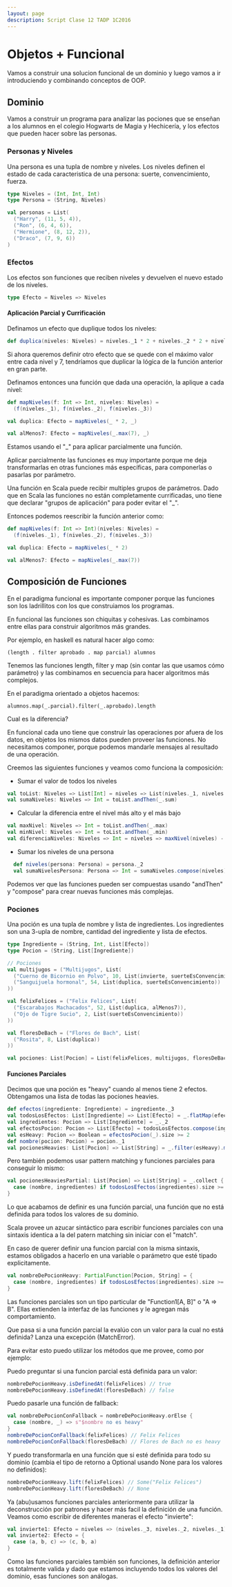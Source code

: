 ```yaml
---
layout: page
description: Script Clase 12 TADP 1C2016
---
```


# Objetos + Funcional
Vamos a construir una solucion funcional de un dominio y luego vamos a ir introduciendo y combinando conceptos de OOP.

## Dominio
Vamos a construir un programa para analizar las pociones que se enseñan a los alumnos en el colegio Hogwarts de Magia y Hechicería, y los efectos que pueden hacer sobre las personas.

### Personas y Niveles
Una persona es una tupla de nombre y niveles.
Los niveles definen el estado de cada caracteristica de una persona: suerte, convencimiento, fuerza.

```scala
type Niveles = (Int, Int, Int)
type Persona = (String, Niveles)

val personas = List(
  ("Harry", (11, 5, 4)),
  ("Ron", (6, 4, 6)),
  ("Hermione", (8, 12, 2)),
  ("Draco", (7, 9, 6))
)
```

### Efectos
Los efectos son funciones que reciben niveles y devuelven el nuevo estado de los niveles.

```scala
type Efecto = Niveles => Niveles
```

#### Aplicación Parcial y Currificación

Definamos un efecto que duplique todos los niveles:

```scala
def duplica(niveles: Niveles) = niveles._1 * 2 + niveles._2 * 2 + niveles._3 * 2
```

Si ahora queremos definir otro efecto que se quede con el máximo valor entre cada nivel y 7, tendríamos que duplicar la lógica de la función anterior en gran parte.

Definamos entonces una función que dada una operación, la aplique a cada nivel:

```scala
def mapNiveles(f: Int => Int, niveles: Niveles) =
  (f(niveles._1), f(niveles._2), f(niveles._3))

val duplica: Efecto = mapNiveles(_ * 2, _)

val alMenos7: Efecto = mapNiveles(_.max(7), _)
```
Estamos usando el "_" para aplicar parcialmente una función.

Aplicar parcialmente las funciones es muy importante porque me deja transformarlas en otras funciones más específicas, para componerlas o pasarlas por parámetro.

Una función en Scala puede recibir multiples grupos de parámetros. Dado que en Scala las funciones no están completamente currificadas, uno tiene que declarar "grupos de aplicación" para poder evitar el "_".

Entonces podemos reescribir la función anterior como:

```scala
def mapNiveles(f: Int => Int)(niveles: Niveles) =
  (f(niveles._1), f(niveles._2), f(niveles._3))

val duplica: Efecto = mapNiveles(_ * 2)

val alMenos7: Efecto = mapNiveles(_.max(7))
```

## Composición de Funciones

En el paradigma funcional es importante componer porque las funciones son los ladrillitos con los que construiamos los programas.

En funcional las funciones son chiquitas y cohesivas. Las combinamos entre ellas para construir algoritmos más grandes.

Por ejemplo, en haskell es natural hacer algo como:

    (length . filter aprobado . map parcial) alumnos

Tenemos las funciones length, filter y map (sin contar las que usamos cómo parámetro) y las combinamos en secuencia para hacer algoritmos más complejos.

En el paradigma orientado a objetos hacemos:

    alumnos.map(_.parcial).filter(_.aprobado).length

Cual es la diferencia?

En funcional cada uno tiene que construir las operaciones por afuera de los datos, en objetos los mismos datos pueden proveer las funciones. No necesitamos componer, porque podemos mandarle mensajes al resultado de una operación.

Creemos las siguientes funciones y veamos como funciona la composición:

- Sumar el valor de todos los niveles

```scala
val toList: Niveles => List[Int] = niveles => List(niveles._1, niveles._2, niveles._3)
val sumaNiveles: Niveles => Int = toList.andThen(_.sum)
```

- Calcular la diferencia entre el nivel más alto y el más bajo

```scala
val maxNivel: Niveles => Int = toList.andThen(_.max)
val minNivel: Niveles => Int = toList.andThen(_.min)
val diferenciaNiveles: Niveles => Int = niveles => maxNivel(niveles) - minNivel(niveles)
```

- Sumar los niveles de una persona

```scala
  def niveles(persona: Persona) = persona._2
  val sumaNivelesPersona: Persona => Int = sumaNiveles.compose(niveles)
```

Podemos ver que las funciones pueden ser compuestas usando "andThen" y "compose" para crear nuevas funciones más complejas.

### Pociones
Una poción es una tupla de nombre y lista de ingredientes.
Los ingredientes son una 3-upla de nombre, cantidad del ingrediente y lista de efectos.

```scala
type Ingrediente = (String, Int, List[Efecto])
type Pocion = (String, List[Ingrediente])

// Pociones
val multijugos = ("Multijugos", List(
  ("Cuerno de Bicornio en Polvo", 10, List(invierte, suerteEsConvencimiento)),
  ("Sanguijuela hormonal", 54, List(duplica, suerteEsConvencimiento))
))

val felixFelices = ("Felix Felices", List(
  ("Escarabajos Machacados", 52, List(duplica, alMenos7)),
  ("Ojo de Tigre Sucio", 2, List(suerteEsConvencimiento))
))

val floresDeBach = ("Flores de Bach", List(
  ("Rosita", 8, List(duplica))
))

val pociones: List[Pocion] = List(felixFelices, multijugos, floresDeBach)
```

#### Funciones Parciales

Decimos que una poción es "heavy" cuando al menos tiene 2 efectos. Obtengamos una lista de todas las pociones heavies.

```scala
def efectos(ingrediente: Ingrediente) = ingrediente._3
val todosLosEfectos: List[Ingrediente] => List[Efecto] = _.flatMap(efectos)
val ingredientes: Pocion => List[Ingrediente] = _._2
val efectosPocion: Pocion => List[Efecto] = todosLosEfectos.compose(ingredientes)
val esHeavy: Pocion => Boolean = efectosPocion(_).size >= 2
def nombre(pocion: Pocion) = pocion._1
val pocionesHeavies: List[Pocion] => List[String] = _.filter(esHeavy).map(nombre)
```

Pero también podemos usar pattern matching y funciones parciales para conseguir lo mismo:

```scala
val pocionesHeaviesPartial: List[Pocion] => List[String] = _.collect {
  case (nombre, ingredientes) if todosLosEfectos(ingredientes).size >= 2 => nombre
}
```

Lo que acabamos de definir es una función parcial, una función que no está definida para todos los valores de su dominio.

Scala provee un azucar sintáctico para escribir funciones parciales con una sintaxis identica a la del patern matching sin iniciar con el "match".

En caso de querer definir una funcion parcial con la misma sintaxis, estamos obligados a hacerlo en una variable o parámetro que esté tipado explicitamente.

```scala
val nombreDePocionHeavy: PartialFunction[Pocion, String] = {
  case (nombre, ingredientes) if todosLosEfectos(ingredientes).size >= 2 => nombre
}
```

Las funciones parciales son un tipo particular de "Function1[A, B]" o "A => B". Ellas extienden la interfaz de las funciones y le agregan más comportamiento.

Que pasa si a una función parcial la evalúo con un valor para la cual no está definida? Lanza una excepción (MatchError).

Para evitar esto puedo utilizar los métodos que me provee, como por ejemplo:

Puedo preguntar si una funcion parcial está definida para un valor:

```scala
nombreDePocionHeavy.isDefinedAt(felixFelices) // true
nombreDePocionHeavy.isDefinedAt(floresDeBach) // false
```

Puedo pasarle una función de fallback:
```scala
val nombreDePocionConFallback = nombreDePocionHeavy.orElse {
  case (nombre, _) => s"$nombre no es heavy"
}
nombreDePocionConFallback(felixFelices) // Felix Felices
nombreDePocionConFallback(floresDeBach) // Flores de Bach no es heavy
```

Y puedo transformarla en una función que si esté definida para todo su dominio (cambia el tipo de retorno a Optional usando None para los valores no definidos):

```scala
nombreDePocionHeavy.lift(felixFelices) // Some("Felix Felices")
nombreDePocionHeavy.lift(floresDeBach) // None
```

Ya (abu)usamos funciones parciales anteriormente para utilizar la deconstrucción por patrones y hacer más facil la definición de una función. Veamos como escribir de diferentes maneras el efecto "invierte":

```scala
val invierte1: Efecto = niveles => (niveles._3, niveles._2, niveles._1)
val invierte2: Efecto = {
  case (a, b, c) => (c, b, a)
}
```

Como las funciones parciales también son funciones, la definición anterior es totalmente valida y dado que estamos incluyendo todos los valores del dominio, esas funciones son análogas.

